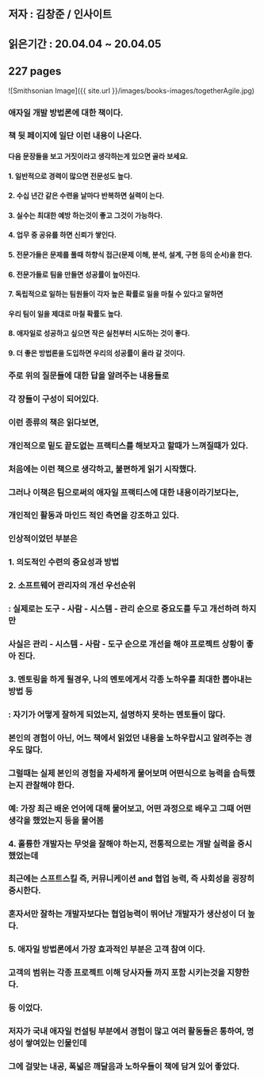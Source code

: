 ## 저자 : 김창준 / 인사이트

## 읽은기간 : 20.04.04 ~ 20.04.05

## 227 pages

![Smithsonian Image]({{ site.url }}/images/books-images/togetherAgile.jpg)

### 애자일 개발 방법론에 대한 책이다.

### 책 뒷 페이지에 일단 이런 내용이 나온다.

#### 다음 문장들을 보고 거짓이라고 생각하는게 있으면 골라 보세요.

#### 1. 일반적으로 경력이 많으면 전문성도 높다.

#### 2. 수십 년간 같은 수련을 날마다 반복하면 실력이 는다.

#### 3. 실수는 최대한 예방 하는것이 좋고 그것이 가능하다.

#### 4. 업무 중 공유를 하면 신뢰가 쌓인다.

#### 5. 전문가들은 문제를 풀때 하향식 접근(문제 이해, 분석, 설계, 구현 등의 순서)을 한다.

#### 6. 전문가들로 팀을 만들면 성공률이 높아진다.

#### 7. 독립적으로 일하는 팀원들이 각자 높은 확률로 일을 마칠 수 있다고 말하면

#### 우리 팀이 일을 제대로 마칠 확률도 높다.

#### 8. 애자일로 성공하고 싶으면 작은 실천부터 시도하는 것이 좋다.

#### 9. 더 좋은 방법론을 도입하면 우리의 성공률이 올라 갈 것이다.

### 주로 위의 질문들에 대한 답을 알려주는 내용들로

### 각 장들이 구성이 되어있다.

### 이런 종류의 책은 읽다보면,

### 개인적으로 밑도 끝도없는 프랙티스를 해보자고 할때가 느껴질때가 있다.

### 처음에는 이런 책으로 생각하고, 불편하게 읽기 시작했다.

### 그러나 이책은 팀으로써의 애자일 프랙티스에 대한 내용이라기보다는,

### 개인적인 활동과 마인드 적인 측면을 강조하고 있다.

### 인상적이었던 부분은

### 1. 의도적인 수련의 중요성과 방법

### 2. 소프트웨어 관리자의 개선 우선순위

### : 실제로는 도구 - 사람 - 시스템 - 관리 순으로 중요도를 두고 개선하려 하지만

###  사실은 관리 - 시스템 - 사람 - 도구 순으로 개선을 해야 프로젝트 상황이 좋아 진다.

### 3. 멘토링을 하게 될경우, 나의 멘토에게서 각종 노하우를 최대한 뽑아내는 방법 등

### : 자기가 어떻게 잘하게 되었는지, 설명하지 못하는 멘토들이 많다.

### 본인의 경험이 아닌, 어느 책에서 읽었던 내용을 노하우랍시고 알려주는 경우도 많다.

### 그럴때는 실제 본인의 경험을 자세하게 물어보며 어떤식으로 능력을 습득했는지 관찰해야 한다.

### 예: 가장 최근 배운 언어에 대해 물어보고, 어떤 과정으로 배우고 그때 어떤 생각을 했었는지 등을 물어봄

### 4. 훌륭한 개발자는 무엇을 잘해야 하는지, 전통적으로는 개발 실력을 중시했었는데

### 최근에는 스프트스킬 즉,  커뮤니케이션 and 협업 능력, 즉 사회성을 굉장히 중시한다.

### 혼자서만 잘하는 개발자보다는 협업능력이 뛰어난 개발자가 생산성이 더 높다.

### 5. 애자일 방법론에서 가장 효과적인 부분은 고객 참여 이다.

### 고객의 범위는 각종 프로젝트 이해 당사자들 까지 포함 시키는것을 지향한다.

### 등 이었다.

### 저자가 국내 애자일 컨설팅 부분에서 경험이 많고 여러 활동들은 통하여, 명성이 쌓여있는 인물인데

### 그에 걸맞는 내공, 폭넓은 깨달음과 노하우들이 책에 담겨 있어 좋았다.





